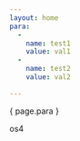 ```yaml
---
layout: home
para:
  -
    name: test1
    value: val1
  -
    name: test2
    value: val2

---
```


{ page.para }

os4

